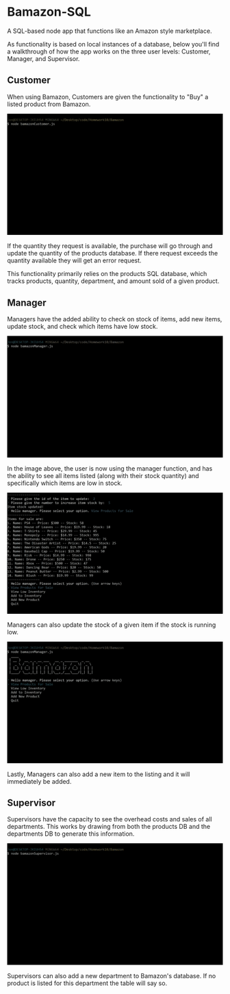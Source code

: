 # Bamazon-SQL
A SQL-based node app that functions like an Amazon style marketplace.

As functionality is based on local instances of a database, below you'll find a walkthrough of how the app works on the three user levels: Customer, Manager, and Supervisor.

## Customer

When using Bamazon, Customers are given the functionality to "Buy" a listed product from Bamazon.

![Bamazon Customer](/images/bamacustomer.gif)

If the quantity they request is available, the purchase will go through and update the quantity of the products database. If there request exceeds the quantity available they will get an error request. 

This functionality primarily relies on the products SQL database, which tracks products, quantity, department, and amount sold of a given product.


## Manager
Managers have the added ability to check on stock of items, add new items, update stock, and check which items have low stock.

![Bamazon Manager1](/images/bamaManager1.gif)

In the image above, the user is now using the manager function, and has the ability to see all items listed (along with their stock quantity) and specifically which items are low in stock. 

![Bamazon Manager1](/images/bamaManager2.gif)

Managers can also update the stock of a given item if the stock is running low.

![Bamazon Manager1](/images/bamaManager3.gif)

Lastly, Managers can also add a new item to the listing and it will immediately be added.


## Supervisor
Supervisors have the capacity to see the overhead costs and sales of all departments. This works by drawing from both the products DB and the departments DB to generate this information.

![Bamazon Manager1](/images/bamaSuper.gif)

Supervisors can also add a new department to Bamazon's database. If no product is listed for this department the table will say so.
